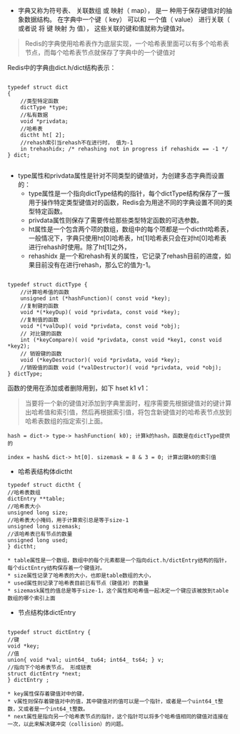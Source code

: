 

* 字典又称为符号表、 关联数组 或 映射（ map）， 是一 种用于保存键值对的抽象数据结构。 在字典中一个键（ key） 可以和 一个值（ value） 进行关联（ 或者说 将 键 映射 为 值）， 这些关联的键和值就称为键值对。


> Redis的字典使用哈希表作为底层实现，一个哈希表里面可以有多个哈希表节点，而每个哈希表节点就保存了字典中的一个键值对

Redis中的字典由dict.h/dict结构表示： 

``` 

typedef struct dict 
{ 
    //类型特定函数
    dictType *type; 
    //私有数据 
    void *privdata; 
    //哈希表
    dictht ht[ 2]; 
    //rehash索引当rehash不在进行时， 值为-1
    in trehashidx; /* rehashing not in progress if rehashidx == -1 */ 
} dict;


```

* type属性和privdata属性是针对不同类型的键值对，为创建多态字典而设置的：
    * type属性是一个指向dictType结构的指针，每个dictType结构保存了一簇用于操作特定类型键值对的函数，Redis会为用途不同的字典设置不同的类型特定函数。
    * privdata属性则保存了需要传给那些类型特定函数的可选参数。
    * ht属性是一个包含两个项的数组，数组中的每个项都是一个dictht哈希表，一般情况下，字典只使用ht[0]哈希表，ht[1]哈希表只会在对ht[0]哈希表进行rehash时使用。除了ht[1]之外，
    * rehashidx 是一个和rehash有关的属性，它记录了rehash目前的进度，如果目前没有在进行rehash，那么它的值为-1。
    

``` 

typedef struct dictType { 
    //计算哈希值的函数 
    unsigned int (*hashFunction)( const void *key); 
    //复制键的函数 
    void *(*keyDup)( void *privdata, const void *key); 
    //复制值的函数
    void *(*valDup)( void *privdata, const void *obj); 
    // 对比键的函数
    int (*keyCompare)( void *privdata, const void *key1, const void *key2); 
    // 销毁键的函数 
    void (*keyDestructor)( void *privdata, void *key); 
    //销毁值的函数 void (*valDestructor)( void *privdata, void *obj); 
} dictType;

``` 

函数的使用在添加或者删除用到，如下 hset k1 v1：

> 当要将一个新的键值对添加到字典里面时，程序需要先根据键值对的键计算出哈希值和索引值，然后再根据索引值，将包含新键值对的哈希表节点放到哈希表数组的指定索引上面。

    hash = dict-> type-> hashFunction( k0); 计算k的hash，函数是在dictType提供的
    
    index = hash& dict-> ht[0]. sizemask = 8 & 3 = 0; 计算出键k0的索引值
 
 





 





* 哈希表结构体dictht

``` 
typedef struct dictht { 
//哈希表数组
dictEntry **table; 
//哈希表大小 
unsigned long size; 
//哈希表大小掩码，用于计算索引总是等于size-1 
unsigned long sizemask; 
//该哈希表已有节点的数量
unsigned long used;
} dictht;

```

    * table属性是一个数组，数组中的每个元素都是一个指向dict.h/dictEntry结构的指针，每个dictEntry结构保存着一个键值对。
    * size属性记录了哈希表的大小，也即是table数组的大小，
    * used属性则记录了哈希表目前已有节点（键值对）的数量 
    * sizemask属性的值总是等于size-1，这个属性和哈希值一起决定一个键应该被放到table数组的哪个索引上面
    
    
    
* 节点结构体dictEntry

``` 

typedef struct dictEntry { 
//键 
void *key; 
//值 
union{ void *val; uint64_ tu64; int64_ ts64; } v; 
//指向下个哈希表节点， 形成链表 
struct dictEntry *next;
} dictEntry ;

```

    * key属性保存着键值对中的键，
    * v属性则保存着键值对中的值，其中键值对的值可以是一个指针，或者是一个uint64_t整数，又或者是一个int64_t整数。
    * next属性是指向另一个哈希表节点的指针，这个指针可以将多个哈希值相同的键值对连接在一次，以此来解决键冲突（collision）的问题。





